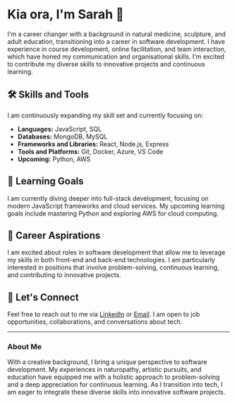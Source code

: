# Kia ora, I'm Sarah 👋

I'm a career changer with a background in natural medicine, sculpture, and adult education, transitioning into a career in software development. I have experience in course development, online facilitation, and team interaction, which have honed my communication and organisational skills. I'm excited to contribute my diverse skills to innovative projects and continuous learning. 

## 🛠️ Skills and Tools

I am continuously expanding my skill set and currently focusing on:
- **Languages:** JavaScript, SQL
- **Databases:** MongoDB, MySQL
- **Frameworks and Libraries:** React, Node.js, Express
- **Tools and Platforms:** Git, Docker, Azure, VS Code
- **Upcoming:** Python, AWS

## 🌱 Learning Goals

I am currently diving deeper into full-stack development, focusing on modern JavaScript frameworks and cloud services. My upcoming learning goals include mastering Python and exploring AWS for cloud computing.

## 🎯 Career Aspirations

I am excited about roles in software development that allow me to leverage my skills in both front-end and back-end technologies. I am particularly interested in positions that involve problem-solving, continuous learning, and contributing to innovative projects.

## 💬 Let's Connect

Feel free to reach out to me via [LinkedIn](https://www.linkedin.com/in/sarah-clarke-40aa8030b) or [Email](mailto:sarahclarke.dev@gmail.com). I am open to job opportunities, collaborations, and conversations about tech.

---

### About Me

With a creative background, I bring a unique perspective to software development. My experiences in naturopathy, artistic pursuits, and education have equipped me with a holistic approach to problem-solving and a deep appreciation for continuous learning. As I transition into tech, I am eager to integrate these diverse skills into innovative software projects.





